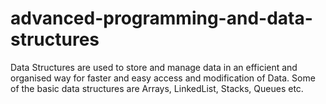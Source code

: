 # advanced-programming-and-data-structures
Data Structures are used to store and manage data in an efficient and organised way for faster and easy access and modification of Data. Some of the basic data structures are Arrays, LinkedList, Stacks, Queues etc.
